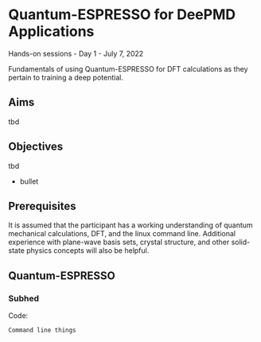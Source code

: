 # Quantum-ESPRESSO for DeePMD Applications

Hands-on sessions - Day 1 - July 7, 2022

Fundamentals of using Quantum-ESPRESSO for DFT calculations as they pertain to training a deep potential.

## Aims

tbd

## Objectives

tbd
- bullet

## Prerequisites

It is assumed that the participant has a working understanding of quantum mechanical calculations, DFT, and the linux command line. Additional experience with plane-wave basis sets, crystal structure, and other solid-state physics concepts will also be helpful. 

## Quantum-ESPRESSO

### Subhed

Code:
```
Command line things
```

